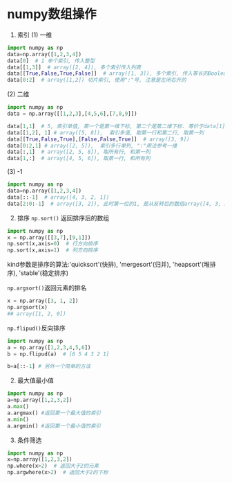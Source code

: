 # numpy数组操作


1. 索引
(1) 一维
```python
import numpy as np
data=np.array([1,2,3,4])
data[0]  # 1 单个索引, 传入整型
data[[1,3]]  # array([2, 4]), 多个索引传入列表
data[[True,False,True,False]]  # array([1, 3]), 多个索引, 传入等长的Boolean数组
data[0:2]  # array([1,2]) 切片索引, 使用":"号, 注意是左闭右开的
```

(2) 二维
```python
import numpy as np
data = np.array([[1,2,3],[4,5,6],[7,8,9]])

data[1,1]  # 5, 索引单值, 第一个是第一维下标, 第二个是第二维下标. 等价于data[1][1]
data[[1,2], 1] # array([5, 8]),  索引多值, 取第一行和第二行, 取第一列
data[[True,False,True],[False,False,True]]  # array([3, 9])
data[0:2,1] # array([2, 5]),  索引多行单列, ":"用法参考一维
data[:,1]  # array([2, 5, 8]), 取所有行, 和第一列
data[1,:]  # array([4, 5, 6]), 取第一行, 和所有列
```

(3) -1
```python
import numpy as np
data=np.array([1,2,3,4])
data[::-1]  # array([4, 3, 2, 1])
data[2:0:-1]  # array([3, 2]), 此时第一位的1, 是从反转后的数组array([4, 3, 2, 1]), 右边边开始数, 仍然是闭区间. 第二维是从右边开始数, 仍然是开区间
```


2. 排序
`np.sort()` 返回排序后的数组
```python
import numpy as np
x = np.array([[3,7],[9,1]])
np.sort(x,axis=0)  # 行方向排序
np.sort(x,axis=1)  # 列方向排序
```

kind参数是排序的算法:'quicksort'(快排), 'mergesort'(归并), 'heapsort'(堆排序), 'stable'(稳定排序)


`np.argsort()`返回元素的排名
```python
x = np.array([3, 1, 2])
np.argsort(x)
## array([1, 2, 0])
```


`np.flipud()`反向排序

```python
import numpy as np
a = np.array([1,2,3,4,5,6])
b = np.flipud(a)  # [6 5 4 3 2 1]

b=a[::-1] # 另外一个简单的方法
```



2. 最大值最小值

```python
import numpy as np
a=np.array([1,2,3,2])
a.max()
a.argmax() #返回第一个最大值的索引
a.min()
a.argmin() #返回第一个最小值的索引
```

3. 条件筛选

```python
import numpy as np
x=np.array([1,2,3,2])
np.where(x>2)  # 返回大于2的元素
np.argwhere(x>2)  # 返回大于2的下标
```